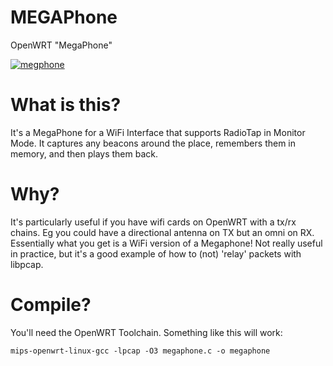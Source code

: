 # MEGAPhone
OpenWRT "MegaPhone"

[![megphone](https://media3.giphy.com/media/SjR2HvaFokmJ1a30wR/giphy.gif?cid=790b76118b756c5f14be941a26a5938b51a8b090754c534e&rid=giphy.gif&ct=g)](https://www.youtube.com/watch?v=aAHUNgoJQPw)


# What is this?
It's a MegaPhone for a WiFi Interface that supports RadioTap in Monitor Mode. It captures any beacons around the place, remembers them in memory, and then plays them back.

# Why?
It's particularly useful if you have wifi cards on OpenWRT with a tx/rx chains. Eg you could have a directional antenna on TX but an omni on RX. Essentially what you get is a WiFi version of a Megaphone! Not really useful in practice, but it's a good example of how to (not) 'relay' packets with libpcap.

# Compile?
You'll need the OpenWRT Toolchain. Something like this will work:

```
mips-openwrt-linux-gcc -lpcap -O3 megaphone.c -o megaphone
```
